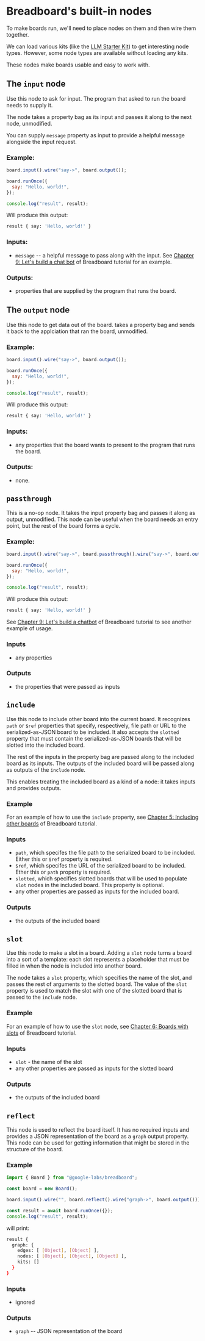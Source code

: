 # Breadboard's built-in nodes

To make boards run, we'll need to place nodes on them and then wire them together.

We can load various kits (like the [LLM Starter Kit](https://github.com/google/labs-prototypes/tree/main/seeds/llm-starter)) to get interesting node types. However, some node types are available without loading any kits.

These nodes make boards usable and easy to work with.

## The `input` node

Use this node to ask for input. The program that asked to run the board needs to supply it.

The node takes a property bag as its input and passes it along to the next node, unmodified.

You can supply `message` property as input to provide a helpful message alongside the input request.

### Example:

```js
board.input().wire("say->", board.output());

board.runOnce({
  say: "Hello, world!",
});

console.log("result", result);
```

Will produce this output:

```sh
result { say: 'Hello, world!' }
```

### Inputs:

- `message` -- a helpful message to pass along with the input. See [Chapter 9: Let's build a chat bot](https://github.com/google/labs-prototypes/tree/main/seeds/breadboard/docs/tutorial#chapter-9-lets-build-a-chat-bot) of Breadboard tutorial for an example.

### Outputs:

- properties that are supplied by the program that runs the board.

## The `output` node

Use this node to get data out of the board. takes a property bag and sends it back to the applciation that ran the board, unmodified.

### Example:

```js
board.input().wire("say->", board.output());

board.runOnce({
  say: "Hello, world!",
});

console.log("result", result);
```

Will produce this output:

```sh
result { say: 'Hello, world!' }
```

### Inputs:

- any properties that the board wants to present to the program that runs the board.

### Outputs:

- none.

## `passthrough`

This is a no-op node. It takes the input property bag and passes it along as output, unmodified. This node can be useful when the board needs an entry point, but the rest of the board forms a cycle.

### Example:

```js
board.input().wire("say->", board.passthrough().wire("say->", board.output()));

board.runOnce({
  say: "Hello, world!",
});

console.log("result", result);
```

Will produce this output:

```sh
result { say: 'Hello, world!' }
```

See [Chapter 9: Let's build a chatbot](https://github.com/google/labs-prototypes/tree/main/seeds/breadboard/docs/tutorial#chapter-9-lets-build-a-chat-bot) of Breadboard tutorial to see another example of usage.

### Inputs

- any properties

### Outputs

- the properties that were passed as inputs

## `include`

Use this node to include other board into the current board. It recognizes `path` or `$ref` properties that specify, respectively, file path or URL to the serialized-as-JSON board to be included. It also accepts the `slotted` property that must contain the serialized-as-JSON boards that will be slotted into the included board.

The rest of the inputs in the property bag are passed along to the included board as its inputs. The outputs of the included board will be passed along as outputs of the `include` node.

This enables treating the included board as a kind of a node: it takes inputs and provides outputs.

### Example

For an example of how to use the `include` property, see [Chapter 5: Including other boards](https://github.com/google/labs-prototypes/tree/main/seeds/breadboard/docs/tutorial#chapter-5-including-other-boards) of Breadboard tutorial.

### Inputs

- `path`, which specifes the file path to the serialized board to be included. Either this or `$ref` property is required.
- `$ref`, which specifes the URL of the serialized board to be included. Ether this or `path` property is required.
- `slotted`, which specifies slotted boards that will be used to populate `slot` nodes in the included board. This property is optional.
- any other properties are passed as inputs for the included board.

### Outputs

- the outputs of the included board

## `slot`

Use this node to make a slot in a board. Adding a `slot` node turns a board into a sort of a template: each slot represents a placeholder that must be filled in when the node is included into another board.

The node takes a `slot` property, which specifies the name of the slot, and passes the rest of arguments to the slotted board. The value of the `slot` property is used to match the slot with one of the slotted board that is passed to the `include` node.

### Example

For an example of how to use the `slot` node, see [Chapter 6: Boards with slots](https://github.com/google/labs-prototypes/tree/main/seeds/breadboard/docs/tutorial#chapter-6-boards-with-slots) of Breadboard tutorial.

### Inputs

- `slot` - the name of the slot
- any other properties are passed as inputs for the slotted board

### Outputs

- the outputs of the included board

## `reflect`

This node is used to reflect the board itself. It has no required inputs and provides a JSON representation of the board as a `graph` output property. This node can be used for getting information that might be stored in the structure of the board.

### Example

```js
import { Board } from "@google-labs/breadboard";

const board = new Board();

board.input().wire("", board.reflect().wire("graph->", board.output()));

const result = await board.runOnce({});
console.log("result", result);
```

will print:

```sh
result {
  graph: {
    edges: [ [Object], [Object] ],
    nodes: [ [Object], [Object], [Object] ],
    kits: []
  }
}
```

### Inputs

- ignored

### Outputs

- `graph` -- JSON representation of the board
